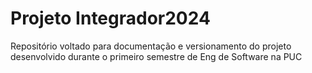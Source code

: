 # Projeto Integrador2024
Repositório voltado para documentação e versionamento do projeto desenvolvido durante o primeiro semestre de Eng de Software na PUC
